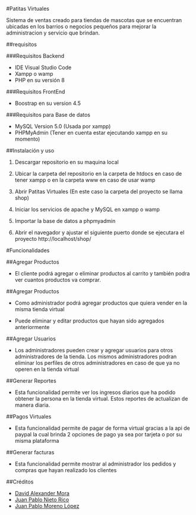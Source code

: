 #Patitas Virtuales

Sistema de ventas creado para tiendas de mascotas que se encuentran ubicadas en los barrios o negocios pequeños para mejorar la administracion y servicio que brindan.

##requisitos

###Requisitos Backend

- IDE Visual Studio Code
- Xampp o wamp
- PHP en su versión 8

###Requisitos FrontEnd

- Boostrap en su version 4.5

###Requisitos para Base de datos

- MySQL Version 5.0 (Usada por xampp)
- PHPMyAdmin (Tener en cuenta estar ejecutando xampp en su momento)

##Instalación y uso

1. Descargar repositorio en su maquina local

2. Ubicar la carpeta del repositorio en la carpeta de htdocs en caso de tener xampp o en la carpeta www en caso de usar wamp

3. Abrir Patitas Virtuales (En este caso la carpeta del proyecto se llama shop)

4. Iniciar los servicios de apache y MySQL en xampp o wamp

5. Importar la base de datos a phpmyadmin 

6. Abrir el navegador y ajustar el siguiente puerto donde se ejecutara el proyecto http://localhost/shop/

#Funcionalidades

##Agregar Productos

- El cliente podrá agregar o eliminar productos al carrito y también podra ver cuantos productos va comprar.

##Agregar Productos

- Como administrador podrá agregar productos que quiera vender en la misma tienda virtual

- Puede eliminar y editar productos que hayan sido agregados anteriormente

##Agregar Usuarios

- Los administradores pueden crear y agregar usuarios para otros administradores de la tienda. Los mismos administradores podran eliminar los perfiles de otros administradores en caso de que ya no operen en la tienda virtual

##Generar Reportes

- Esta funcionalidad permite ver los ingresos diarios que ha podido obtener la persona en la tienda virtual. Estos reportes de actualizan de manera diaria.

##Pagos Virtuales

- Esta funcionalidad permite de pagar de forma virtual gracias a la api de paypal la cual brinda 2 opciones de pago ya sea por tarjeta o por su misma plataforma

##Generar facturas

- Esta funcionalidad permite mostrar al administrador los pedidos y compras que hayan realizado los clientes

##Créditos

- [David Alexander Mora](https://github.com/David-Mora62)
- [Juan Pablo Nieto Rico](https://github.com/PabloNieto666)
- [Juan Pablo Moreno López](https://github.com/Moreno43)
